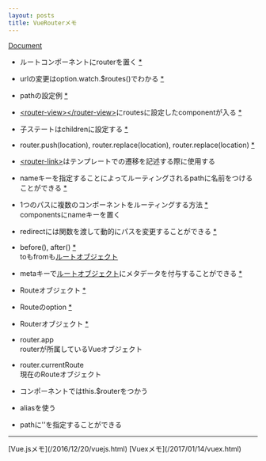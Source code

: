 ```yaml
---
layout: posts
title: VueRouterメモ
---
```

[Document](https://router.vuejs.org/en/)  

* ルートコンポーネントにrouterを置く [\*](https://router.vuejs.org/en/essentials/getting-started.html)  

* urlの変更はoption.watch.$routes()でわかる [\*](https://router.vuejs.org/en/essentials/dynamic-matching.html)  

* pathの設定例 [\*](https://github.com/vuejs/vue-router/blob/dev/examples/route-matching/app.js)  

* [&lt;router-view&gt;&lt;/router-view&gt;](https://router.vuejs.org/en/api/router-view.html)にroutesに設定したcomponentが入る [\*](https://router.vuejs.org/en/essentials/getting-started.html)  

* 子ステートはchildrenに設定する [\*](https://router.vuejs.org/en/essentials/nested-routes.html)  

* router.push(location), router.replace(location), router.replace(location) [\*](https://router.vuejs.org/en/essentials/navigation.html)  

* [&lt;router-link&gt;](https://router.vuejs.org/en/api/router-link.html)はテンプレートでの遷移を記述する際に使用する  

* nameキーを指定することによってルーティングされるpathに名前をつけることができる [\*](https://router.vuejs.org/en/essentials/named-routes.html)  

* 1つのパスに複数のコンポーネントをルーティングする方法 [\*](https://router.vuejs.org/en/essentials/named-views.html)  
componentsにnameキーを置く  

* redirectには関数を渡して動的にパスを変更することができる [\*](https://router.vuejs.org/en/essentials/redirect-and-alias.html)  

* before(), after() [\*](https://router.vuejs.org/en/advanced/navigation-guards.html)  
toもfromも[ルートオブジェクト](https://router.vuejs.org/en/api/route-object.html)   

* metaキーで[ルートオブジェクト](https://router.vuejs.org/en/api/route-object.html)にメタデータを付与することができる [\*](https://router.vuejs.org/en/advanced/meta.html)  

* Routeオブジェクト [\*](https://router.vuejs.org/en/api/route-object.html)  

* Routeのoption [\*](https://router.vuejs.org/ja/api/options.html)  

* Routerオブジェクト [\*](https://router.vuejs.org/en/api/router-instance.html)  

* router.app  
routerが所属しているVueオブジェクト

* router.currentRoute  
現在のRouteオブジェクト  

* コンポーネントではthis.$routerをつかう

* aliasを使う  

* pathに''を指定することができる  

<hr>
[Vue.jsメモ](/2016/12/20/vuejs.html)  
[Vuexメモ](/2017/01/14/vuex.html)  

